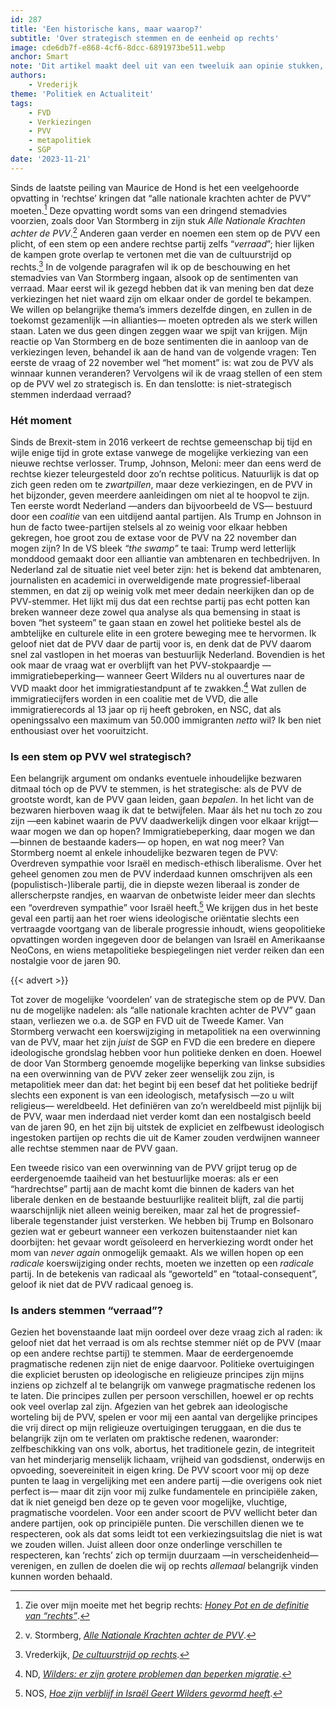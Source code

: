 ```yaml
---
id: 287
title: 'Een historische kans, maar waarop?'
subtitle: 'Over strategisch stemmen en de eenheid op rechts'
image: cde6db7f-e868-4cf6-8dcc-6891973be511.webp
anchor: Smart
note: 'Dit artikel maakt deel uit van een tweeluik aan opinie stukken, lees de andere visie hier: *[Alle Nationale Krachten achter de PVV](https://reactionair.nl/artikelen/alle-nationale-krachten-achter-de-pvv/)*.'
authors:
    - Vrederijk
theme: 'Politiek en Actualiteit'
tags:
    - FVD
    - Verkiezingen
    - PVV
    - metapolitiek
    - SGP
date: '2023-11-21'
---
```


Sinds de laatste peiling van Maurice de Hond is het een veelgehoorde opvatting in ‘rechtse’  kringen dat “alle nationale krachten achter de PVV” moeten.[^1] Deze opvatting wordt soms van een dringend stemadvies voorzien, zoals door Van Stormberg in zijn stuk *Alle Nationale Krachten achter de PVV*.[^2]  Anderen gaan verder en noemen een stem op de PVV een plicht, of een stem op een andere rechtse partij zelfs “*verraad*”; hier lijken de kampen grote overlap te vertonen met die van de cultuurstrijd op rechts.[^3]  In de volgende paragrafen wil ik op de beschouwing en het stemadvies van Van Stormberg ingaan, alsook op de sentimenten van verraad. Maar eerst wil ik gezegd hebben dat ik van mening ben dat deze verkiezingen het niet waard zijn om elkaar onder de gordel te bekampen. We willen op belangrijke thema’s immers dezelfde dingen, en zullen in de toekomst gezamenlijk —in allianties— moeten optreden als we sterk willen staan. Laten we dus geen dingen zeggen waar we spijt van krijgen. Mijn reactie op Van Stormberg en de boze sentimenten die in aanloop van de verkiezingen leven, behandel ik aan de hand van de volgende vragen: Ten eerste de vraag of 22 november wel “het moment” is: wat zou de PVV als winnaar kunnen veranderen? Vervolgens wil ik de vraag stellen of een stem op de PVV wel zo strategisch is. En dan tenslotte: is niet-strategisch stemmen inderdaad verraad?


### Hét moment

Sinds de Brexit-stem in 2016 verkeert de rechtse gemeenschap bij tijd en wijle enige tijd in grote extase vanwege de mogelijke verkiezing van een nieuwe rechtse verlosser. Trump, Johnson, Meloni: meer dan eens werd de rechtse kiezer teleurgesteld door zo’n rechtse politicus. Natuurlijk is dat op zich geen reden om te *zwartpillen*, maar deze verkiezingen, en de PVV in het bijzonder, geven meerdere aanleidingen om niet al te hoopvol te zijn. Ten eerste wordt Nederland —anders dan bijvoorbeeld de VS— bestuurd door een *coalitie* van een uitdijend aantal partijen. Als Trump en Johnson in hun de facto twee-partijen stelsels al zo weinig voor elkaar hebben gekregen, hoe groot zou de extase voor de PVV na 22 november dan mogen zijn? In de VS bleek *“the swamp”* te taai: Trump werd letterlijk monddood gemaakt door een alliantie van ambtenaren en techbedrijven. In Nederland zal de situatie niet veel beter zijn: het is bekend dat ambtenaren, journalisten en academici in overweldigende mate progressief-liberaal stemmen, en dat zij op weinig volk met meer dedain neerkijken dan op de PVV-stemmer. Het lijkt mij dus dat een rechtse partij pas echt potten kan breken wanneer deze zowel qua analyse als qua bemensing in staat is boven “het systeem” te gaan staan en zowel het politieke bestel als de ambtelijke en culturele elite in een grotere beweging mee te hervormen. Ik geloof niet dat de PVV daar de partij voor is, en denk dat de PVV daarom snel zal vastlopen in het moeras van bestuurlijk Nederland. Bovendien is het ook maar de vraag wat er overblijft van het PVV-stokpaardje —immigratiebeperking— wanneer Geert Wilders nu al ouvertures naar de VVD maakt door het immigratiestandpunt af te zwakken.[^4]  Wat zullen de immigratiecijfers worden in een coalitie met de VVD, die alle immigratierecords al 13 jaar op rij heeft gebroken, en NSC, dat als openingssalvo een maximum van 50.000 immigranten *netto* wil? Ik ben niet enthousiast over het vooruitzicht.


### Is een stem op PVV wel strategisch?

Een belangrijk argument om ondanks eventuele inhoudelijke bezwaren ditmaal tóch op de PVV te stemmen, is het strategische: als de PVV de grootste wordt, kan de PVV gaan leiden, gaan *bepalen*. In het licht van de bezwaren hierboven waag ik dat te betwijfelen. Maar áls het nu toch zo zou zijn —een kabinet waarin de PVV daadwerkelijk dingen voor elkaar krijgt— waar mogen we dan op hopen? Immigratiebeperking, daar mogen we dan —binnen de bestaande kaders— op hopen, en wat nog meer? Van Stormberg noemt al enkele inhoudelijke bezwaren tegen de PVV: Overdreven sympathie voor Israël en medisch-ethisch liberalisme. Over het geheel genomen zou men de PVV inderdaad kunnen omschrijven als een (populistisch-)liberale partij, die in diepste wezen liberaal is zonder de allerscherpste randjes, en waarvan de onbetwiste leider meer dan slechts een “overdreven sympathie” voor Israël heeft.[^5] We krijgen dus in het beste geval een partij aan het roer wiens ideologische oriëntatie slechts een vertraagde voortgang van de liberale progressie inhoudt, wiens geopolitieke opvattingen worden ingegeven door de belangen van Israël en Amerikaanse NeoCons, en wiens metapolitieke bespiegelingen niet verder reiken dan een nostalgie voor de jaren 90.

{{< advert >}}

Tot zover de mogelijke ‘voordelen’ van de strategische stem op de PVV. Dan nu de mogelijke nadelen: als “alle nationale krachten achter de PVV” gaan staan, verliezen we o.a. de SGP en FVD uit de Tweede Kamer. Van Stormberg verwacht een koerswijziging in metapolitiek na een overwinning van de PVV, maar het zijn *juist* de SGP en FVD die een bredere en diepere ideologische grondslag hebben voor hun politieke denken en doen. Hoewel de door Van Stormberg genoemde mogelijke beperking van linkse subsidies na een overwinning van de PVV zeker zeer wenselijk zou zijn, is metapolitiek meer dan dat: het begint bij een besef dat het politieke bedrijf slechts een exponent is van een ideologisch, metafysisch —zo u wilt religieus— wereldbeeld. Het definiëren van zo’n wereldbeeld mist pijnlijk bij de PVV, waar men inderdaad niet verder komt dan een nostalgisch beeld van de jaren 90, en het zijn bij uitstek de expliciet en zelfbewust ideologisch ingestoken partijen op rechts die uit de Kamer zouden verdwijnen wanneer alle rechtse stemmen naar de PVV gaan.

Een tweede risico van een overwinning van de PVV grijpt terug op de eerdergenoemde taaiheid van het bestuurlijke moeras: als er een “hardrechtse” partij aan de macht komt die binnen de kaders van het liberale denken en de bestaande bestuurlijke realiteit blijft, zal die partij waarschijnlijk niet alleen weinig bereiken, maar zal het de progressief-liberale tegenstander juist versterken. We hebben bij Trump en Bolsonaro gezien wat er gebeurt wanneer een verkozen buitenstaander niet kan doorbijten: het gevaar wordt geïsoleerd en herverkiezing wordt onder het mom van *never again* onmogelijk gemaakt. Als we willen hopen op een *radicale* koerswijziging onder rechts, moeten we inzetten op een *radicale* partij. In de betekenis van radicaal als “geworteld” en “totaal-consequent”, geloof ik niet dat de PVV radicaal genoeg is.


### Is anders stemmen “verraad”?

Gezien het bovenstaande laat mijn oordeel over deze vraag zich al raden: ik geloof niet dat het verraad is om als rechtse stemmer níét op de PVV (maar op een andere rechtse partij) te stemmen. Maar de eerdergenoemde pragmatische redenen zijn niet de enige daarvoor. Politieke overtuigingen die expliciet berusten op ideologische en religieuze principes zijn mijns inziens op zichzelf al te belangrijk om vanwege pragmatische redenen los te laten. Die principes zullen per persoon verschillen, hoewel er op rechts ook veel overlap zal zijn. Afgezien van het gebrek aan ideologische worteling bij de PVV, spelen er voor mij een aantal van dergelijke principes die vrij direct op mijn religieuze overtuigingen teruggaan, en die dus te belangrijk zijn om te verlaten om praktische redenen, waaronder: zelfbeschikking van ons volk, abortus, het traditionele gezin, de integriteit van het minderjarig menselijk lichaam, vrijheid van godsdienst, onderwijs en opvoeding, soevereiniteit in eigen kring. De PVV scoort voor mij op deze punten te laag in vergelijking met een andere partij —die overigens ook niet perfect is— maar dit zijn voor mij zulke fundamentele en principiële zaken, dat ik niet geneigd ben deze op te geven voor mogelijke, vluchtige, pragmatische voordelen. Voor een ander scoort de PVV wellicht beter dan andere partijen, ook op principiële punten. Die verschillen dienen we te respecteren, ook als dat soms leidt tot een verkiezingsuitslag die niet is wat we zouden willen. Juist alleen door onze onderlinge verschillen te respecteren, kan ‘rechts’ zich op termijn duurzaam —in verscheidenheid— verenigen, en zullen de doelen die wij op rechts *allemaal* belangrijk vinden kunnen worden behaald.


[^1]: Zie over mijn moeite met het begrip rechts: *[Honey Pot en de definitie van “rechts”](https://reactionair.nl/artikelen/honey-pot-en-de-definitie-van-rechts/)*.
[^2]: v. Stormberg, *[Alle Nationale Krachten achter de PVV](https://reactionair.nl/artikelen/)*.
[^3]: Vrederkijk, *[De cultuurstrijd op rechts](https://reactionair.nl/artikelen/de-cultuurstrijd-op-rechts/)*.
[^4]:  ND, *[Wilders: er zijn grotere problemen dan beperken migratie](https://www.nd.nl/varia/varia/1201138/wilders-er-zijn-grotere-problemen-dan-beperken-migratie)*.
[^5]: NOS, *[Hoe zijn verblijf in Israël Geert Wilders gevormd heeft](https://nos.nl/artikel/2230019-hoe-zijn-verblijf-in-israel-geert-wilders-gevormd-heeft)*.
